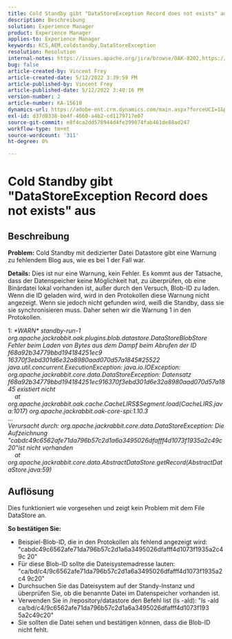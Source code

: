 ```yaml
---
title: Cold Standby gibt "DataStoreException Record does not exists" aus
description: Beschreibung
solution: Experience Manager
product: Experience Manager
applies-to: Experience Manager
keywords: KCS,AEM,coldstandby,DataStoreException
resolution: Resolution
internal-notes: https://issues.apache.org/jira/browse/OAK-8202,https://jira.corp.adobe.com/browse/GRANITE-11668
bug: false
article-created-by: Vincent Frey
article-created-date: 5/12/2022 3:39:59 PM
article-published-by: Vincent Frey
article-published-date: 5/12/2022 3:40:16 PM
version-number: 2
article-number: KA-15610
dynamics-url: https://adobe-ent.crm.dynamics.com/main.aspx?forceUCI=1&pagetype=entityrecord&etn=knowledgearticle&id=8e6000c7-09d2-ec11-a7b5-0022480a8683
exl-id: d37d0338-be4f-4660-a4b2-cd1179717e07
source-git-commit: e8f4ca2dd578944d4fe399074fab461de88ad247
workflow-type: tm+mt
source-wordcount: '311'
ht-degree: 0%

---
```


# Cold Standby gibt &quot;DataStoreException Record does not exists&quot; aus

## Beschreibung


<b>Problem:</b>
Cold Standby mit dedizierter Datei Datastore gibt eine Warnung zu fehlendem Blog aus, wie es bei 1 der Fall war.

<b>Details:</b>
Dies ist nur eine Warnung, kein Fehler. Es kommt aus der Tatsache, dass der Datenspeicher keine Möglichkeit hat, zu überprüfen, ob eine Binärdatei lokal vorhanden ist, außer durch den Versuch, Blob-ID zu laden.
Wenn die ID geladen wird, wird in den Protokollen diese Warnung nicht angezeigt. Wenn sie jedoch nicht gefunden wird, weiß die Standby, dass sie sie synchronisieren muss. Daher sehen wir die Warnung 1 in den Protokollen.


1: *\*WARN\* standby-run-1 org.apache.jackrabbit.oak.plugins.blob.datastore.DataStoreBlobStore Fehler beim Laden von Bytes aus dem Dampf beim Abrufen der ID f68a92b34779bbd194184251ec9 16370f3ebd301d6e32a8980aad070d57a1845#25522
<br>java.util.concurrent.ExecutionException: java.io.IOException: org.apache.jackrabbit.core.data.DataStoreException: Datensatz f68a92b34779bbd194184251ec916370f3ebd301d6e32a8980aad070d57a18 45 existiert nicht
<br>    at org.apache.jackrabbit.oak.cache.CacheLIRS$Segment.load(CacheLIRS.java:1017) org.apache.jackrabbit.oak-core-spi:1.10.3
<br>...
<br>Verursacht durch: org.apache.jackrabbit.core.data.DataStoreException: Die Aufzeichnung &quot;cabdc49c6562afe71da796b57c2d1a6a3495026dfafff4d1073f1935a2c49c20&quot;ist nicht vorhanden
<br>    at org.apache.jackrabbit.core.data.AbstractDataStore.getRecord(AbstractDataStore.java:59)*


## Auflösung


Dies funktioniert wie vorgesehen und zeigt kein Problem mit dem File DataStore an.

<b>So bestätigen Sie:</b>

- Beispiel-Blob-ID, die in den Protokollen als fehlend angezeigt wird: &quot;cabdc49c6562afe71da796b57c2d1a6a3495026dfafff4d1073f1935a2c49c 20&quot;
- Für diese Blob-ID sollte die Dateisystemadresse lauten: &quot;ca/bd/c4/9c6562afe71da796b57c2d1a6a3495026dfafff4d1073f1935a2c4 9c20&quot;
- Durchsuchen Sie das Dateisystem auf der Standy-Instanz und überprüfen Sie, ob die benannte Datei im Datenspeicher vorhanden ist.
- Verwenden Sie in /repository/datastore den Befehl list (ls -ald): &quot;ls -ald ca/bd/c4/9c6562afe71da796b57c2d1a6a3495026dfafff4d1073f193 5a2c49c20&quot;
- Sie sollten die Datei sehen und bestätigen können, dass die Blob-ID nicht fehlt.
